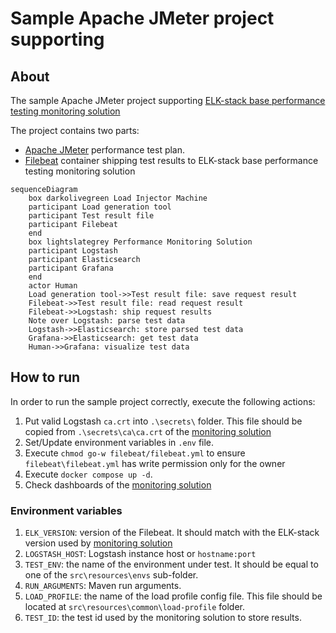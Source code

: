 # Sample Apache JMeter project supporting 
## About

The sample Apache JMeter project supporting
[ELK-stack base performance testing monitoring solution](https://github.com/svikso/elk-perf-test-monitoring)

The project contains two parts:
*  [Apache JMeter](https://www.elastic.co/beats/filebeat) performance test plan.
*  [Filebeat](https://www.elastic.co/beats/filebeat) container shipping test results to
ELK-stack base performance testing monitoring solution

```mermaid
sequenceDiagram
    box darkolivegreen Load Injector Machine
    participant Load generation tool
    participant Test result file
    participant Filebeat
    end
    box lightslategrey Performance Monitoring Solution
    participant Logstash
    participant Elasticsearch
    participant Grafana
    end
    actor Human
    Load generation tool->>Test result file: save request result
    Filebeat->>Test result file: read request result
    Filebeat->>Logstash: ship request results
    Note over Logstash: parse test data
    Logstash->>Elasticsearch: store parsed test data
    Grafana->>Elasticsearch: get test data
    Human->>Grafana: visualize test data
```

## How to run

In order to run the sample project correctly, execute the following actions:
1. Put valid Logstash `ca.crt` into `.\secrets\` folder.
This file should be copied from `.\secrets\ca\ca.crt` of the 
[monitoring solution](https://github.com/svikso/elk-perf-test-monitoring)
1. Set/Update environment variables in `.env` file.
1. Execute `chmod go-w filebeat/filebeat.yml` to ensure `filebeat\filebeat.yml` has write permission only for the owner
1. Execute `docker compose up -d`.
1. Check dashboards of the [monitoring solution](https://github.com/svikso/elk-perf-test-monitoring)

### Environment variables

1. `ELK_VERSION`: version of the Filebeat. It should match with the ELK-stack version
used by [monitoring solution](https://github.com/svikso/elk-perf-test-monitoring)
1. `LOGSTASH_HOST`: Logstash instance host or `hostname:port`
1. `TEST_ENV`: the name of the environment under test.
It should be equal to one of the `src\resources\envs` sub-folder.
1. `RUN_ARGUMENTS`: Maven run arguments.
1. `LOAD_PROFILE`: the name of the load profile config file.
This file should be located at `src\resources\common\load-profile` folder.
1. `TEST_ID`: the test id used by the monitoring solution to store results.

